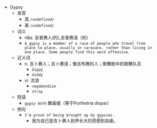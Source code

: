 - Gypsy
  - 发音
    - 英 `/undefined/`
    - 美 `/undefined/`
  - 词义
    - n&a. 吉普赛人(的),吉普赛语（的）
    - `A gypsy is a member of a race of people who travel from place to place, usually in caravans, rather than living in one place. Some people find this word offensive. `
  - 近义词
    - n. 吉卜赛人；吉卜赛语；像吉布赛的人；歌舞剧中的歌舞队员
      - `Gippy`
      - `diddy`
    - vi. 流浪
      - `vagabondize`
      - `stray`
  - 短语
    - `gypsy moth` 舞毒蛾（等于Porthetria dispar） 
  - 例句
    - `I'm proud of being brought up by gypsies.`
      - 我为自己是吉卜赛人抚养长大的而感到自豪。

